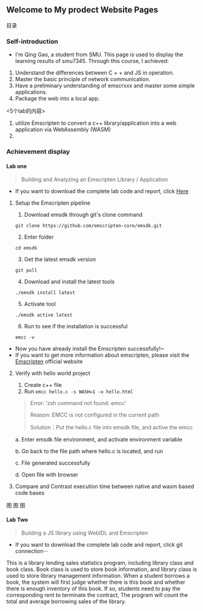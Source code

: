 ## Welcome to My prodect Website Pages

目录

### Self-introduction

- I'm Qing Gao, a student from SMU. This page is used to display the learning results of smu7345. Through this course, I achieved:

1. Understand the differences between C + + and JS in operation.
2. Master the basic principle of network communication.
3. Have a preliminary understanding of emscrxxx and master some simple applications.
4. Package the web into a local app.

<5个lab的内容>

1. utilize Emscripten to convert a c++ library/application into a web application via WebAssembly (WASM)
2. 



### Achievement display

#### Lab one 

> Building and Analyzing an Emscripten Library / Application

- If you want to download the complete lab code and report, click [Here](https://github.com/Gianna1223/7345Labs.git)

1. Setup the Emscripten pipeline 

   1.  Download emsdk through git's clone command

   `git clone https://github.com/emscripten-core/emsdk.git`

   2.  Enter folder

   `cd emsdk`

   3.  Get the latest emsdk version

   `git pull`

   4. Download and install the latest tools

   `./emsdk install latest`

   5.  Activate tool

   `./emsdk active latest`

   6.  Run to see if the installation is successful

   `emcc -v`

- Now you have already install the Emscripten successfully!~
- If you want to get more information about emscripten, please visit the [Emscripten](https://emscripten.org/) official website



2. Verify with hello world project

   1. Create c++ file
   2. Run `emcc hello.c -s WASH=1 -o hello.html`

   >Error: ‘zsh command not found: emcc’
   >
   >Reason: EMCC is not configured in the current path
   >
   >Solution：Put the hello.c file into emsdk file, and active the emcc

   a. Enter emsdk file environment, and activate environment variable

   b. Go back to the file path where hello.c is located, and run

   c. File generated successfully

   d. Open file with browser

3. Compare and Contrast execution time between native and wasm based code bases

图 图 图



#### Lab Two

> Building a JS library using WebIDL and Emscripten

- If you want to download the complete lab code and report, click git connection···

This is a library lending sales statistics program, including library class and book class. Book class is used to store book information, and library class is used to store library management information. When a student borrows a book, the system will first judge whether there is this book and whether there is enough inventory of this book. If so, students need to pay the corresponding rent to terminate the contract, The program will count the total and average borrowing sales of the library.

